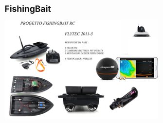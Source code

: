# FishingBait

<img src="https://github.com/FabLabCasaCorsini/FishingBait/blob/master/docs/images/img1.png" width=700>
